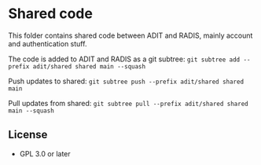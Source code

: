 # Shared code

This folder contains shared code between ADIT and RADIS, mainly account and authentication stuff.

The code is added to ADIT and RADIS as a git subtree:
`git subtree add --prefix adit/shared shared main --squash`

Push updates to shared:
`git subtree push --prefix adit/shared shared main`

Pull updates from shared:
`git subtree pull --prefix adit/shared shared main --squash`

## License

- GPL 3.0 or later
